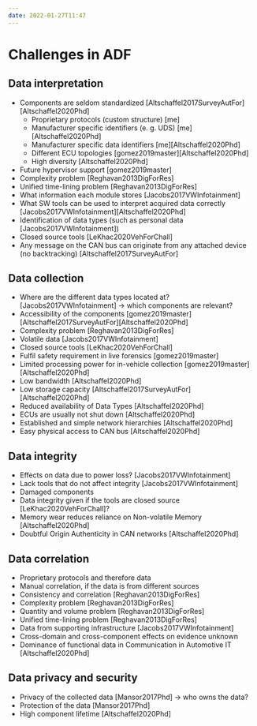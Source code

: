 ```yaml
---
date: 2022-01-27T11:47
---
```


# Challenges in ADF

## Data interpretation

- Components are seldom standardized [Altschaffel2017SurveyAutFor][Altschaffel2020Phd]
    - Proprietary protocols (custom structure) [me]
    - Manufacturer specific identifiers (e. g. UDS) [me][Altschaffel2020Phd]
    - Manufacturer specific data identifiers [me][Altschaffel2020Phd]
    - Different ECU topologies [gomez2019master][Altschaffel2020Phd]
    - High diversity [Altschaffel2020Phd]
- Future hypervisor support [gomez2019master]
- Complexity problem [Reghavan2013DigForRes]
- Unified time-lining problem [Reghavan2013DigForRes]
- What information each module stores [Jacobs2017VWInfotainment]
- What SW tools can be used to interpret acquired data correctly [Jacobs2017VWInfotainment][Altschaffel2020Phd]
- Identification of data types (such as personal data [Jacobs2017VWInfotainment])
- Closed source tools [LeKhac2020VehForChall]
- Any message on the CAN bus can originate from any attached device (no backtracking) [Altschaffel2017SurveyAutFor]

## Data collection

- Where are the different data types located at? [Jacobs2017VWInfotainment] → which components are relevant?
- Accessibility of the components [gomez2019master][Altschaffel2017SurveyAutFor][Altschaffel2020Phd]
- Complexity problem [Reghavan2013DigForRes]
- Volatile data [Jacobs2017VWInfotainment]
- Closed source tools [LeKhac2020VehForChall]
- Fulfil safety requirement in live forensics [gomez2019master]
- Limited processing power for in-vehicle collection [gomez2019master][Altschaffel2020Phd]
- Low bandwidth [Altschaffel2020Phd]
- Low storage capacity [Altschaffel2017SurveyAutFor][Altschaffel2020Phd]
- Reduced availability of Data Types [Altschaffel2020Phd]
- ECUs are usually not shut down [Altschaffel2020Phd]
- Established and simple network hierarchies [Altschaffel2020Phd]
- Easy physical access to CAN bus [Altschaffel2020Phd]

## Data integrity

- Effects on data due to power loss? [Jacobs2017VWInfotainment]
- Lack tools that do not affect integrity [Jacobs2017VWInfotainment]
- Damaged components
- Data integrity given if the tools are closed source [LeKhac2020VehForChall]?
- Memory wear reduces reliance on Non-volatile Memory [Altschaffel2020Phd]
- Doubtful Origin Authenticity in CAN networks [Altschaffel2020Phd]

## Data correlation

- Proprietary protocols and therefore data
- Manual correlation, if the data is from different sources
- Consistency and correlation [Reghavan2013DigForRes]
- Complexity problem [Reghavan2013DigForRes]
- Quantity and volume problem [Reghavan2013DigForRes]
- Unified time-lining problem [Reghavan2013DigForRes]
- Data from supporting infrastructure [Jacobs2017VWInfotainment]
- Cross-domain and cross-component effects on evidence unknown
- Dominance of functional data in Communication in Automotive IT [Altschaffel2020Phd]

## Data privacy and security

- Privacy of the collected data [Mansor2017Phd] → who owns the data?
- Protection of the data [Mansor2017Phd]
- High component lifetime [Altschaffel2020Phd]
